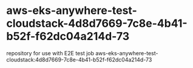 # aws-eks-anywhere-test-cloudstack-4d8d7669-7c8e-4b41-b52f-f62dc04a214d-73
repository for use with E2E test job aws-eks-anywhere-test-cloudstack:4d8d7669-7c8e-4b41-b52f-f62dc04a214d-73
